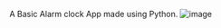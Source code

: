 A Basic Alarm clock App made using Python.
![image](https://github.com/user-attachments/assets/91894339-7f37-4b22-bdc5-22fd930275dc)
